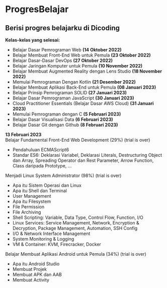# ProgresBelajar
Berisi progres belajarku di Dicoding
--

**Kelas-kelas yang selesai:**  
* Belajar Dasar Pemrograman Web **(14 Oktober 2022)**  
* Belajar Membuat Front-End Web untuk Pemula **(23 Oktober 2022)**  
* Belajar Dasar-Dasar DevOps **(27 Oktober 2022)**  
* Belajar Jaringan Komputer untuk Pemula **(10 November 2022)**  
* Belajar Membuat Augmented Reality dengan Lens Studio **(18 November 2022)**  
* Memulai Pemrograman Dengan Kotlin **(21 Desember 2022)**  
* Belajar Membuat Aplikasi Back-End untuk Pemula **(08 Januari 2023)**  
* Belajar Prinsip Pemrograman SOLID **(27 Januari 2023)**  
* Belajar Dasar Pemrograman JavaScript **(30 Januari 2023)**  
* Cloud Practitioner Essentials (Belajar Dasar AWS Cloud) **(31 Januari 2023)**  
* Memulai Pemrograman dengan C **(5 Februari 2023)**  
* Belajar Dasar Visualisasi Data **(6 Februari 2023)**
* Belajar Dasar Git dengan Github **(8 Februari 2023)**

**13 Februari 2023**  
Belajar Fundamental Front-End Web Development (29%) (trial is over)
* Pendahuluan ECMAScript6
* Standar ES6: Deklarasi Variabel, Deklarasi Literals, Destructuring Object dan Array, Spreading Operator dan Rest Parameter, Arrow Function, Class daripada Prototype, ...

Menjadi Linux System Administrator (98%) (trial is over)
* Apa itu Sistem Operasi dan Linux
* Apa itu Shell dan Terminal
* User Management
* Apa itu Filesystem
* File Permission
* File Archiving
* Shell Scripting: Variable, Data Type, Control Flow, Function, I/O
* Linux Services: Service Management, Network, Encryption & Decryption, Package Management, Automation, SSH Config
* I/O & Network Interface Management
* System Monitoring & Logging
* VM & Container: KVM, Firecracker, Docker

Belajar Membuat Aplikasi Android untuk Pemula (34%) (trial is over)
* Apa itu Android Studio
* Membuat Projek
* Membuat APK dan AAB
* Membuat Activity
